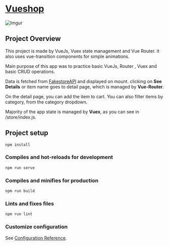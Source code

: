 # [Vueshop](https://vuecommerce.vercel.app/)

![Imgur](https://imgur.com/gZoUPFi.png)


## Project Overview

This project is made by VueJs, Vuex state management and Vue Router. it also uses vue-transition components for simple animations.

Main purpose of this app was to practice basic VueJs, Router , Vuex and basic CRUD operations.

Data is fetched from [FakestoreAPI](https://fakestoreapi.com/) and displayed on mount. clicking on **See Details** or item name goes to detail page, which is managed by **Vue-Router**.

On the detail page, you can add the item to cart. You can also filter items by category, from the category dropdown.

Majority of the app state is managed by **Vuex**, as you can see in /store/index.js.


## Project setup
```
npm install
```

### Compiles and hot-reloads for development
```
npm run serve
```

### Compiles and minifies for production
```
npm run build
```

### Lints and fixes files
```
npm run lint
```

### Customize configuration
See [Configuration Reference](https://cli.vuejs.org/config/).
